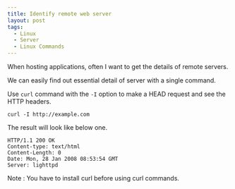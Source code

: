 ```yaml
---
title: Identify remote web server
layout: post
tags:
  - Linux
  - Server
  - Linux Commands
---
```


When hosting applications, often I want to get the details of remote servers.

We can easily find out essential detail of server with a single command.

Use `curl` command with the `-I` option to make a HEAD request and see the HTTP headers.

	curl -I http://example.com

The result will look like below one.

	HTTP/1.1 200 OK
	Content-type: text/html
	Content-Length: 0
	Date: Mon, 28 Jan 2008 08:53:54 GMT
	Server: lighttpd

Note : You have to install curl before using curl commands.
